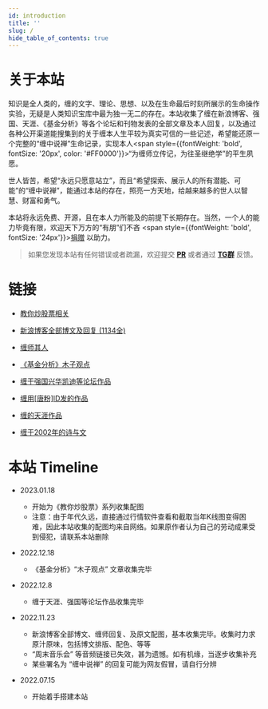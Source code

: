 ```yaml
---
id: introduction
title: ''
slug: /
hide_table_of_contents: true
---
```


<div style={{textAlign:'center', marginTop: '36px', marginLeft: '6%', marginRight: '6%'}}>

<div style={{fontSize: '18px', fontWeight: 'normal', display: 'inline-block', textAlign: 'left'}}>

# 关于本站

知识是全人类的，缠的文字、理论、思想、以及在生命最后时刻所展示的生命操作实验，无疑是人类知识宝库中最为独一无二的存在。本站收集了缠在新浪博客、强国、天涯、《基金分析》等各个论坛和刊物发表的全部文章及本人回复，以及通过各种公开渠道能搜集到的关于缠本人生平较为真实可信的一些记述，希望能还原一个完整的“缠中说禅”生命记录，实现本人<span style={{fontWeight: 'bold', fontSize: '20px', color: '#FF0000'}}>“为缠师立传记，为往圣继绝学”</span>的平生夙愿。

世人皆苦，希望“永远只愿意站立”，而且“希望探索、展示人的所有潜能、可能”的“缠中说禅”，能通过本站的存在，照亮一方天地，给越来越多的世人以智慧、财富和勇气。

本站将永远免费、开源，且在本人力所能及的前提下长期存在。当然，一个人的能力毕竟有限，欢迎天下万方的“有朋”们不吝 <span style={{fontWeight: 'bold', fontSize: '24px'}}>[捐赠](./donate.md)</span> 以助力。

> 如果您发现本站有任何错误或者疏漏，欢迎提交 **[PR](https://github.com/gavfu/chzhshch-blog/issues)** 或者通过 **[TG群](https://t.me/chzhshchblog)** 反馈。

<div style={{marginTop: '30px'}}>

# 链接
</div>

- [教你炒股票相关](./stocks/wolves.md)

- [新浪博客全部博文及回复 (1134全)](./timeline/poems/linjiangxian.md)

- [缠师其人](./identity/simujianghu.md)

- [《基金分析》木子观点](./fundanalysis/liquiditysurplus.md)

- [缠于强国兴华凯迪等论坛作品](./qiangguo/makefuss.md)

- [缠用[唐粉]ID发的作品](./tangfen/hegel.md)

- [缠的天涯作品](./tianya/privacy.md)

- [缠于2002年的诗与文](./2002posts/sketch.md)


<div style={{marginTop: '30px'}}>

# 本站 Timeline
</div>

- 2023.01.18
  - 开始为《教你炒股票》系列收集配图
  - 注意：由于年代久远，直接通过行情软件查看和截取当年K线图变得困难，因此本站收集的配图均来自网络。如果原作者认为自己的劳动成果受到侵犯，请联系本站删除

- 2022.12.18
  - 《基金分析》“木子观点” 文章收集完毕

- 2022.12.8
  - 缠于天涯、强国等论坛作品收集完毕

- 2022.11.23
  - 新浪博客全部博文、缠师回复、及原文配图，基本收集完毕。收集时力求原汁原味，包括博文排版、配色、等等
  - “周末音乐会” 等音频链接已失效，甚为遗憾。如有机缘，当逐步收集补充
  - 某些署名为 “缠中说禅” 的回复可能为网友假冒，请自行分辨

- 2022.07.15
  - 开始着手搭建本站

</div>

</div>